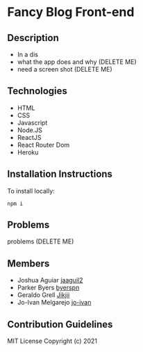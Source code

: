 # Fancy Blog Front-end

## Description
- In a dis
- what the app does and why (DELETE ME)
- need a screen shot (DELETE ME)

## Technologies
- HTML
- CSS
- Javascript
- Node.JS
- ReactJS
- React Router Dom
- Heroku

## Installation Instructions
To install locally:
```
npm i
```

## Problems
problems (DELETE ME)

## Members 
- Joshua Aguiar [jaaguil2](https://github.com/jaaguil2)
- Parker Byers  [byerspn](https://github.com/byerspn)
- Geraldo Grell [Jikjii](https://github.com/Jikjii)
- Jo-Ivan Melgarejo [jo-ivan](https://github.com/Jo-Ivan)

## Contribution Guidelines
MIT License Copyright (c) 2021

